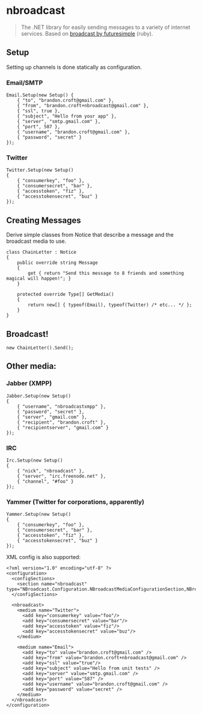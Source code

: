 # nbroadcast #

> The .NET library for easily sending messages to a variety of internet services. Based on [broadcast by futuresimple][1] (ruby).

## Setup

Setting up channels is done statically as configuration.

### Email/SMTP ###

    Email.Setup(new Setup() {
        { "to", "brandon.croft@gmail.com" },
        { "from", "brandon.croft+nbroadcast@gmail.com" },
        { "ssl", true },
        { "subject", "Hello from your app" },
        { "server", "smtp.gmail.com" },
        { "port", 587 },
        { "username", "brandon.croft@gmail.com" },
        { "password", "secret" }
    });

### Twitter ###

    Twitter.Setup(new Setup()
    {
        { "consumerkey", "foo" },
        { "consumersecret", "bar" },
        { "accesstoken", "fiz" },
        { "accesstokensecret", "buz" }
    });

## Creating Messages

Derive simple classes from Notice that describe a message and the broadcast media to use.

    class ChainLetter : Notice
    {
        public override string Message
        {
            get { return "Send this message to 8 friends and something magical will happen!"; }
        }

        protected override Type[] GetMedia()
        {
            return new[] { typeof(Email), typeof(Twitter) /* etc... */ };
        }
    }

## Broadcast!

    new ChainLetter().Send();

## Other media:

### Jabber (XMPP) ###

    Jabber.Setup(new Setup()
    {
        { "username", "nbroadcastxmpp" },
        { "password", "secret" },
        { "server", "gmail.com" },
        { "recipient", "brandon.croft" },
        { "recipientserver", "gmail.com" }
    });

### IRC ###

    Irc.Setup(new Setup()
    {
        { "nick", "nbroadcast" },
        { "server", "irc.freenode.net" },
        { "channel", "#foo" }
    });

### Yammer (Twitter for corporations, apparently) ###

    Yammer.Setup(new Setup()
    {
        { "consumerkey", "foo" },
        { "consumersecret", "bar" },
        { "accesstoken", "fiz" },
        { "accesstokensecret", "buz" }
    });

XML config is also supported:

    <?xml version="1.0" encoding="utf-8" ?>
    <configuration>
      <configSections>
        <section name="nbroadcast" type="NBroadcast.Configuration.NBroadcastMediaConfigurationSection,NBroadcast"/>
      </configSections>

      <nbroadcast>
        <medium name="Twitter">
          <add key="consumerkey" value="foo"/>
          <add key="consumersecret" value="bar"/>
          <add key="accesstoken" value="fiz"/>
          <add key="accesstokensecret" value="buz"/>
        </medium>

        <medium name="Email">
          <add key="to" value="brandon.croft@gmail.com" />
          <add key="from" value="brandon.croft+nbroadcast@gmail.com" />
          <add key="ssl" value="true"/>
          <add key="subject" value="Hello from unit tests" />
          <add key="server" value="smtp.gmail.com" />
          <add key="port" value="587" />
          <add key="username" value="brandon.croft@gmail.com" />
          <add key="password" value="secret" />
        </medium>
      </nbroadcast>
    </configuration>

  [1]: https://github.com/futuresimple/broadcast